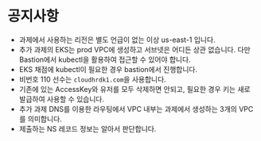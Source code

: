# 공지사항
- 과제에서 사용하는 리전은 별도 언급이 없는 이상 us-east-1 입니다.
- 추가 과제의 EKS는 prod VPC에 생성하고 서브넷은 어디든 상관 없습니다. 다만 Bastion에서 kubectl을 활용하여 접근할 수 있어야 합니다.
- EKS 채점에 kubectl이 필요한 경우 bastion에서 진행합니다.
- 비번호 110 선수는 `cloudhrdk1.com`을 사용합니다.
- 기존에 있는 AccessKey와 유저를 모두 삭제하면 안되고, 필요한 경우 키는 새로 발급하여 사용할 수 있습니다.
- 추가 과제 DNS를 이용한 라우팅에서 VPC 내부는 과제에서 생성하는 3개의 VPC를 의미합니다.
- 제출하는 NS 레코드 정보는 알아서 판단합니다.
